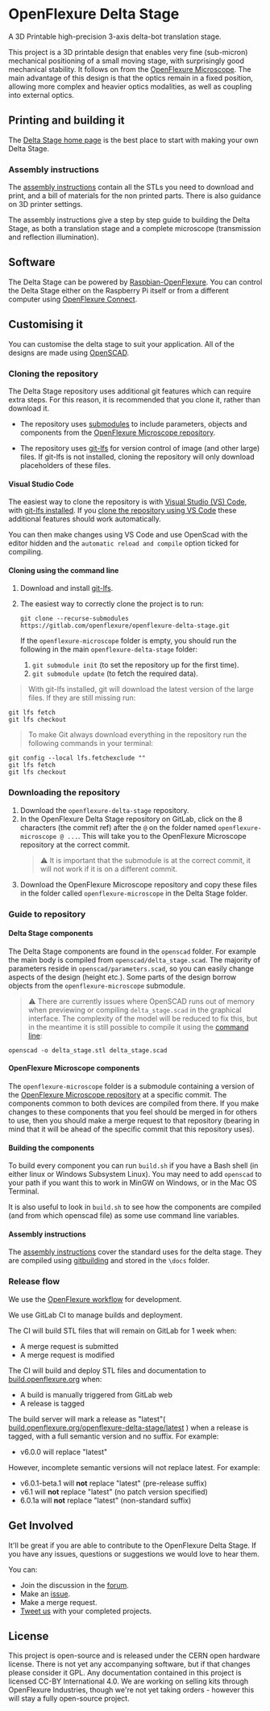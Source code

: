 # OpenFlexure Delta Stage
A 3D Printable high-precision 3-axis delta-bot translation stage.

This project is a 3D printable design that enables very fine (sub-micron) mechanical positioning of a small moving stage, with surprisingly good mechanical stability.  It follows on from the [OpenFlexure Microscope](https://openflexure.org/projects/microscope/). The main advantage of this design is that the optics remain in a fixed position, allowing more complex and heavier optics modalities, as well as coupling into external optics.   

## Printing and building it

The [Delta Stage home page](https://openflexure.org/projects/deltastage/) is the best place to start with making your own Delta Stage.

### Assembly instructions

The [assembly instructions](https://build.openflexure.org/openflexure-delta-stage/latest) contain all the STLs you need to download and print, and a bill of materials for the non printed parts.  There is also guidance on 3D printer settings.  

The assembly instructions give a step by step guide to building the Delta Stage, as both a translation stage and a complete microscope (transmission and reflection illumination).

## Software

The Delta Stage can be powered by [Raspbian-OpenFlexure](https://openflexure.org/projects/deltastage/build#install-the-os).  You can control the Delta Stage either on the Raspberry Pi itself or from a different computer using [OpenFlexure Connect](https://openflexure.org/projects/deltastage/install).

## Customising it

You can customise the delta stage to suit your application.  All of the designs are made using [OpenSCAD](https://www.openscad.org/). 

### Cloning the repository

The Delta Stage repository uses additional git features which can require extra steps. For this reason, it is recommended that you clone it, rather than download it.  

* The repository uses [submodules](https://git-scm.com/book/en/v2/Git-Tools-Submodules) to include parameters, objects and components from the [OpenFlexure Microscope repository](https://gitlab.com/openflexure/openflexure-microscope).

* The repository uses [git-lfs](https://git-lfs.github.com/) for version control of image (and other large) files. If git-lfs is not installed, cloning the repository will only download placeholders of these files.
#### Visual Studio Code

The easiest way to clone the repository is with [Visual Studio (VS) Code](https://code.visualstudio.com/), with [git-lfs installed](https://git-lfs.github.com/).  If you [clone the repository using VS Code](https://code.visualstudio.com/docs/editor/versioncontrol#_cloning-a-repository) these additional features should work automatically.

You can then make changes using VS Code and use OpenScad with the editor hidden and the `automatic reload and compile` option ticked for compiling.

#### Cloning using the command line

1. Download and install [git-lfs](https://git-lfs.github.com/).

2. The easiest way to correctly clone the project is to run:
    ```
    git clone --recurse-submodules https://gitlab.com/openflexure/openflexure-delta-stage.git
    ```
    If the `openflexure-microscope` folder is empty, you should run the following in the main `openflexure-delta-stage` folder:
    1. `git submodule init` (to set the repository up for the first time).
    2. `git submodule update` (to fetch the required data).

 > With git-lfs installed, git will download the latest version of the large files.  If they are still missing run: 
    
```
git lfs fetch 
git lfs checkout
```

  > To make Git always download everything in the repository run the following commands in your terminal:
```
git config --local lfs.fetchexclude ""
git lfs fetch
git lfs checkout
```
### Downloading the repository

1. Download the `openflexure-delta-stage` repository.
2. In the OpenFlexure Delta Stage repository on GitLab, click on the 8 characters (the commit ref) after the `@` on the folder named `openflexure-microscope @ ...`. This will take you to the OpenFlexure Microscope repository at the correct commit.
     > :warning: It is important that the submodule is at the correct commit, it will not work if it is on a different commit.
3. Download the OpenFlexure Microscope repository and copy these files in the folder called `openflexure-microscope` in the Delta Stage folder.
### Guide to repository

#### Delta Stage components

The Delta Stage components are found in the `openscad` folder. For example the main body is compiled from `openscad/delta_stage.scad`.  The majority of parameters reside in `openscad/parameters.scad`, so you can easily change aspects of the design (height etc.). Some parts of the design borrow objects from the `openflexure-microscope` submodule.      

> :warning: There are currently issues where OpenSCAD runs out of memory when previewing or compiling `delta_stage.scad` in the graphical interface. The complexity of the model will be reduced to fix this, but in the meantime it is still possible to compile it using the [command line](https://en.wikibooks.org/wiki/OpenSCAD_User_Manual/Using_OpenSCAD_in_a_command_line_environment#Command_line_usage):
```
openscad -o delta_stage.stl delta_stage.scad
```

#### OpenFlexure Microscope components

The `openflexure-microscope` folder is a submodule containing a version of the [OpenFlexure Microscope repository](https://gitlab.com/openflexure/openflexure-microscope) at a specific commit. The components common to both devices are compiled from there.  If you make changes to these components that you feel should be merged in for others to use, then you should make a merge request to that repository (bearing in mind that it will be ahead of the specific commit that this repository uses).

#### Building the components

To build every component you can run ``build.sh`` if you have a Bash shell (in either linux or Windows Subsystem Linux).  You may need to add ``openscad`` to your path if you want this to work in MinGW on Windows, or in the Mac OS Terminal.

It is also useful to look in ``build.sh`` to see how the components are compiled (and from which openscad file) as some use command line variables.
#### Assembly instructions

The [assembly instructions](https://build.openflexure.org/openflexure-delta-stage/latest) cover the standard uses for the delta stage. They are compiled using [gitbuilding](https://gitbuilding.io/) and stored in the `\docs` folder.    

### Release flow

We use the [OpenFlexure workflow](https://openflexure.org/contribute/) for development.

We use GitLab CI to manage builds and deployment.

The CI will build STL files that will remain on GitLab for 1 week when:

* A merge request is submitted
* A merge request is modified

The CI will build and deploy STL files and documentation to [build.openflexure.org](https://build.openflexure.org/openflexuredelta-stage) when:
* A build is manually triggered from GitLab web
* A release is tagged

The build server will mark a release as "latest"( [build.openflexure.org/openflexure-delta-stage/latest](https://build.openflexure.org/openflexure-delta-stage/latest) ) when a release is tagged, with a full semantic version and no suffix. For example:
  * v6.0.0 will replace "latest"

However, incomplete semantic versions will not replace latest. For example:
  * v6.0.1-beta.1 will **not** replace "latest" (pre-release suffix)
  * v6.1 will **not** replace "latest" (no patch version specified)
  * 6.0.1a will **not** replace "latest" (non-standard suffix)

## Get Involved

It'll be great if you are able to contribute to the OpenFlexure Delta Stage. If you have any issues, questions or suggestions we would love to hear them.

You can:
* Join the discussion in the [forum](https://openflexure.discourse.group/).
* Make an [issue](https://gitlab.com/openflexure/openflexure-delta-stage/-/issues/new).
* Make a merge request.
* [Tweet us](https://twitter.com/openflexure) with your completed projects.

## License
This project is open-source and is released under the CERN open hardware license.  There is not yet any accompanying software, but if that changes please consider it GPL.  Any documentation contained in this project is licensed CC-BY International 4.0.  We are working on selling kits through OpenFlexure Industries, though we're not yet taking orders - however this will stay a fully open-source project.
